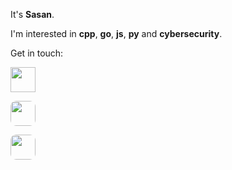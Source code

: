 It's **Sasan**.

I'm interested in **cpp**, **go**, **js**, **py** and **cybersecurity**.

Get in touch:

[<img src="https://telegram.org/img/t_logo.png" style="width: 40px;">](https://t.me/sasangp)

[<img src="https://abs.twimg.com/responsive-web/client-web/icon-ios.b1fc7275.png" style="width: 40px; border-radius: 9px;">](https://twitter.com/gpsasan)

[<img src="https://www.google.com/gmail/about/static-2.0/images/logo-gmail.png?fingerprint=c2eaf4aae389c3f885e97081bb197b97" style="width: 40px; border-radius: 9px;">](mailto:devcyberoxi@gmail.com)
